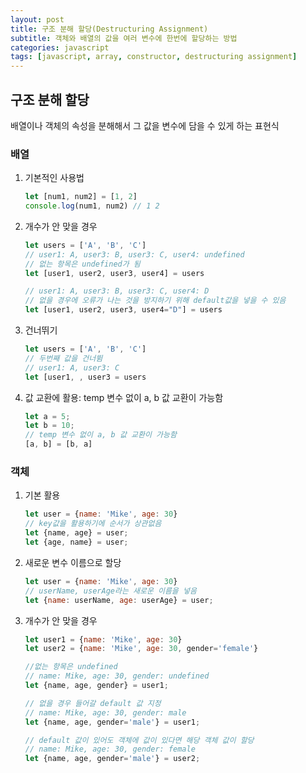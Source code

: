 ```yaml
---
layout: post
title: 구조 분해 할당(Destructuring Assignment)
subtitle: 객체와 배열의 값을 여러 변수에 한번에 할당하는 방법
categories: javascript
tags: [javascript, array, constructor, destructuring assignment]
---
```


## 구조 분해 할당

배열이나 객체의 속성을 분해해서 그 값을 변수에 담을 수 있게 하는 표현식

### 배열

1. 기본적인 사용법

    ```javascript
    let [num1, num2] = [1, 2]
    console.log(num1, num2) // 1 2
    ```

2. 개수가 안 맞을 경우

    ```javascript
    let users = ['A', 'B', 'C']
    // user1: A, user3: B, user3: C, user4: undefined
    // 없는 항목은 undefined가 됨
    let [user1, user2, user3, user4] = users

    // user1: A, user3: B, user3: C, user4: D
    // 없을 경우에 오류가 나는 것을 방지하기 위해 default값을 넣을 수 있음
    let [user1, user2, user3, user4="D"] = users
    ```

3. 건너뛰기

    ```javascript
    let users = ['A', 'B', 'C']
    // 두번째 값을 건너뜀
    // user1: A, user3: C
    let [user1, , user3 = users
    ```

4. 값 교환에 활용: temp 변수 없이 a, b 값 교환이 가능함

    ```javascript
    let a = 5;
    let b = 10;
    // temp 변수 없이 a, b 값 교환이 가능함
    [a, b] = [b, a]
    ```

### 객체

1. 기본 활용

    ```javascript
    let user = {name: 'Mike', age: 30}
    // key값을 활용하기에 순서가 상관없음
    let {name, age} = user;
    let {age, name} = user;
    ```

2. 새로운 변수 이름으로 할당

    ```javascript
    let user = {name: 'Mike', age: 30}
    // userName, userAge라는 새로운 이름을 넣음
    let {name: userName, age: userAge} = user;
    ```

3. 개수가 안 맞을 경우

    ```javascript
    let user1 = {name: 'Mike', age: 30}
    let user2 = {name: 'Mike', age: 30, gender='female'}

    //없는 항목은 undefined
    // name: Mike, age: 30, gender: undefined
    let {name, age, gender} = user1;

    // 없을 경우 들어갈 default 값 지정
    // name: Mike, age: 30, gender: male
    let {name, age, gender='male'} = user1;

    // default 값이 있어도 객체에 값이 있다면 해당 객체 값이 할당
    // name: Mike, age: 30, gender: female
    let {name, age, gender='male'} = user2;
    ```
